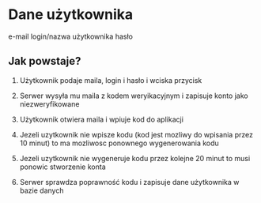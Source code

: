 # Dane użytkownika

e-mail
login/nazwa użytkownika
hasło

## Jak powstaje?
1. Użytkownik podaje maila, login i hasło i wciska przycisk
2. Serwer wysyła mu maila z kodem weryikacyjnym i zapisuje konto jako niezweryfikowane
3. Użytkownik otwiera maila i wpiuje kod do aplikacji

3. Jezeli uzytkownik nie wpisze kodu (kod jest mozliwy do wpisania przez 10 minut) to ma mozliwosc ponownego wygenerowania kodu

3. Jezeli uzytkownik nie wygeneruje kodu przez kolejne 20 minut to musi ponowic stworzenie konta

4. Serwer sprawdza poprawność kodu i zapisuje dane użytkownika w bazie danych
